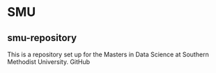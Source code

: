 # SMU
## smu-repository
This is a repository set up for the Masters in Data Science at Southern Methodist University.
GitHub

